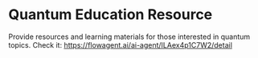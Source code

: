 # Quantum Education Resource
Provide resources and learning materials for those interested in quantum topics.
Check it: https://flowagent.ai/ai-agent/ILAex4p1C7W2/detail
